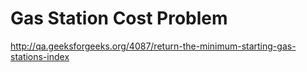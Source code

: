 # Gas Station Cost Problem

http://qa.geeksforgeeks.org/4087/return-the-minimum-starting-gas-stations-index
